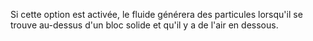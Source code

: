 Si cette option est activée, le fluide générera des particules lorsqu'il se trouve au-dessus d'un bloc solide et qu'il y a de l'air en dessous.